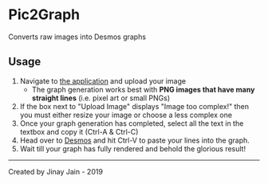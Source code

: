 # Pic2Graph

Converts raw images into Desmos graphs

## Usage

1. Navigate to [the application](https://jinayjain.github.io/pic2graph/) and upload your image
    * The graph generation works best with **PNG images that have many straight lines** (i.e. pixel art or small PNGs)
2. If the box next to "Upload Image" displays "Image too complex!" then you must either resize your image or choose a less complex one
3. Once your graph generation has completed, select all the text in the textbox and copy it (Ctrl-A & Ctrl-C)
4. Head over to [Desmos](https://www.desmos.com/calculator) and hit Ctrl-V to paste your lines into the graph.
5. Wait till your graph has fully rendered and behold the glorious result!

---

Created by Jinay Jain - 2019